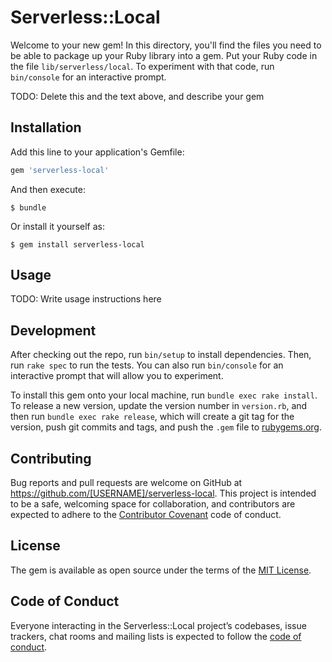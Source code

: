 # Serverless::Local

Welcome to your new gem! In this directory, you'll find the files you need to be able to package up your Ruby library into a gem. Put your Ruby code in the file `lib/serverless/local`. To experiment with that code, run `bin/console` for an interactive prompt.

TODO: Delete this and the text above, and describe your gem

## Installation

Add this line to your application's Gemfile:

```ruby
gem 'serverless-local'
```

And then execute:

    $ bundle

Or install it yourself as:

    $ gem install serverless-local

## Usage

TODO: Write usage instructions here

## Development

After checking out the repo, run `bin/setup` to install dependencies. Then, run `rake spec` to run the tests. You can also run `bin/console` for an interactive prompt that will allow you to experiment.

To install this gem onto your local machine, run `bundle exec rake install`. To release a new version, update the version number in `version.rb`, and then run `bundle exec rake release`, which will create a git tag for the version, push git commits and tags, and push the `.gem` file to [rubygems.org](https://rubygems.org).

## Contributing

Bug reports and pull requests are welcome on GitHub at https://github.com/[USERNAME]/serverless-local. This project is intended to be a safe, welcoming space for collaboration, and contributors are expected to adhere to the [Contributor Covenant](http://contributor-covenant.org) code of conduct.

## License

The gem is available as open source under the terms of the [MIT License](https://opensource.org/licenses/MIT).

## Code of Conduct

Everyone interacting in the Serverless::Local project’s codebases, issue trackers, chat rooms and mailing lists is expected to follow the [code of conduct](https://github.com/[USERNAME]/serverless-local/blob/master/CODE_OF_CONDUCT.md).
